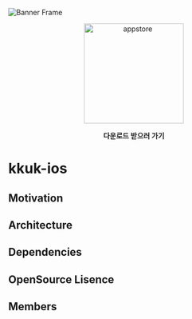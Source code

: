 ![Banner Frame](https://github.com/nbcamp-archive/kkuk-ios/assets/26790710/44c6de6f-22bc-4be2-bd6f-318f3ba77e60)

<div align="center"> 
  
[<img width="200" alt="appstore" src="https://github.com/nbcamp-archive/kkuk-ios/assets/26790710/a447bfcb-7473-435f-bc6b-c6af21a2a1b9">](https://apps.apple.com/kr/app/kkuk-%EA%BE%B9/id6471813268)

**다운로드 받으러 가기**

</div>

# kkuk-ios

## Motivation

## Architecture

## Dependencies

## OpenSource Lisence

## Members
